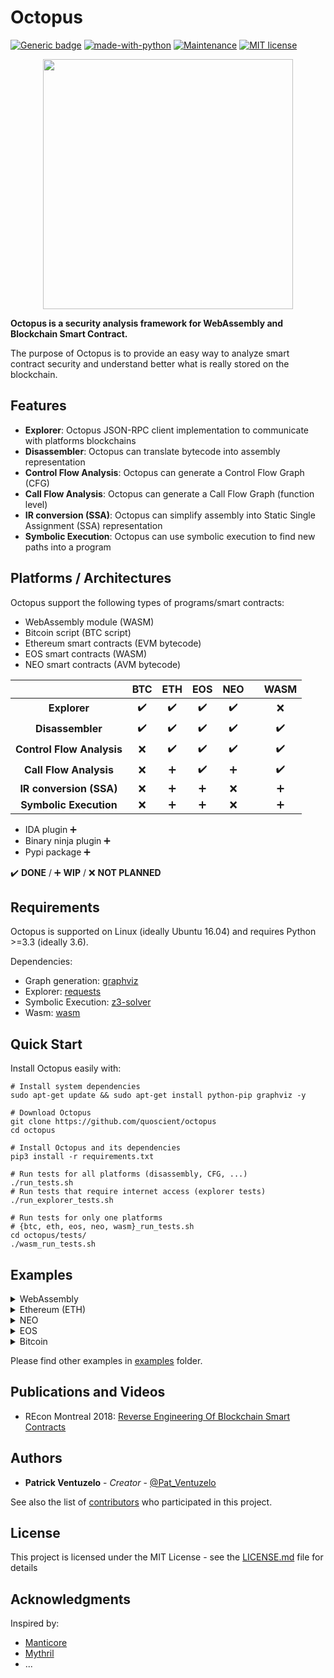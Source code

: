 # Octopus
[![Generic badge](https://img.shields.io/badge/REcon-MTL%202018-red.svg)](https://recon.cx/2018/montreal/)
[![made-with-python](https://img.shields.io/badge/Made%20with-Python-1f425f.svg)](https://www.python.org/)
[![Maintenance](https://img.shields.io/badge/Maintained%3F-yes-green.svg)](https://github.com/quoscient/octopus/graphs/commit-activity)
[![MIT license](https://img.shields.io/badge/License-MIT-blue.svg)](LICENSE.md)

<p align="center">
	<img src="/images/logo-medium.png" height="400px"/>
</p>

**Octopus is a security analysis framework for WebAssembly and Blockchain Smart Contract.**

The purpose of Octopus is to provide an easy way to analyze smart contract security and understand better what is really stored on the blockchain.


## Features

- **Explorer**: Octopus JSON-RPC client implementation to communicate with platforms blockchains
- **Disassembler**: Octopus can translate bytecode into assembly representation
- **Control Flow Analysis**: Octopus can generate a Control Flow Graph (CFG) 
- **Call Flow Analysis**: Octopus can generate a Call Flow Graph (function level) 
- **IR conversion (SSA)**: Octopus can simplify assembly into Static Single Assignment (SSA) representation
- **Symbolic Execution**: Octopus can use symbolic execution to find new paths into a program

## Platforms / Architectures

Octopus support the following types of programs/smart contracts:
* WebAssembly module (WASM)
* Bitcoin script (BTC script)
* Ethereum smart contracts (EVM bytecode)
* EOS smart contracts (WASM)
* NEO smart contracts (AVM bytecode)


|| BTC | ETH | EOS | NEO || WASM
|:--------------------:|:---:|:---:|:---:|:---:|:---:|:---:|
| **Explorer** | :heavy_check_mark: | :heavy_check_mark:| :heavy_check_mark: | :heavy_check_mark: | | :x: |
|**Disassembler** | :heavy_check_mark: | :heavy_check_mark: | :heavy_check_mark: | :heavy_check_mark: | | :heavy_check_mark: |
|**Control Flow Analysis** | :x: | :heavy_check_mark: | :heavy_check_mark: | :heavy_check_mark: | | :heavy_check_mark: |
|**Call Flow Analysis** | :x: | :heavy_plus_sign: | :heavy_check_mark: | :heavy_plus_sign: | | :heavy_check_mark: |
|**IR conversion (SSA)** | :x: | :heavy_plus_sign: | :heavy_plus_sign: | :x: | | :heavy_plus_sign: |
|**Symbolic Execution** | :x: | :heavy_plus_sign: | :heavy_plus_sign: | :x: | | :heavy_plus_sign: |

* IDA plugin :heavy_plus_sign:
* Binary ninja plugin :heavy_plus_sign:
* Pypi package :heavy_plus_sign:



:heavy_check_mark: **DONE** / :heavy_plus_sign: **WIP** / :x: **NOT PLANNED**


## Requirements

Octopus is supported on Linux (ideally Ubuntu 16.04) and requires Python >=3.3 (ideally 3.6).

Dependencies:
* Graph generation: [graphviz](https://graphviz.gitlab.io/download/)
* Explorer: [requests](http://docs.python-requests.org/en/master/#)
* Symbolic Execution: [z3-solver](https://pypi.org/project/z3-solver/)
* Wasm: [wasm](https://github.com/athre0z/wasm)

## Quick Start

Install Octopus easily with:

```
# Install system dependencies
sudo apt-get update && sudo apt-get install python-pip graphviz -y

# Download Octopus
git clone https://github.com/quoscient/octopus
cd octopus

# Install Octopus and its dependencies
pip3 install -r requirements.txt

# Run tests for all platforms (disassembly, CFG, ...)
./run_tests.sh
# Run tests that require internet access (explorer tests)
./run_explorer_tests.sh

# Run tests for only one platforms
# {btc, eth, eos, neo, wasm}_run_tests.sh
cd octopus/tests/
./wasm_run_tests.sh
```

## Examples

<details><summary>WebAssembly</summary>
<p>

#### Disassembler


code:
```python
from octopus.arch.wasm.disassembler import WasmDisassembler

# bytecode in WebAssembly is the function code (i.e. function body)
bytecode = b'\x02\x7fA\x18\x10\x1cA\x00\x0f\x0b'
# create a WasmDisassembler object
disasm = WasmDisassembler(bytecode)

# disassemble bytecode into a list of WasmInstruction
print(disasm.disassemble()) # r_format='list' by default
'''
[<octopus.arch.wasm.instruction.WasmInstruction object at 0x7f85e4904eb8>, <octopus.arch.wasm.instruction.WasmInstruction object at 0x7f85e4904278>, <octopus.arch.wasm.instruction.WasmInstruction object at 0x7f85e4904390>, <octopus.arch.wasm.instruction.WasmInstruction object at 0x7f85e4904ef0>, <octopus.arch.wasm.instruction.WasmInstruction object at 0x7f85e4904f60>, <octopus.arch.wasm.instruction.WasmInstruction object at 0x7f85e4901048>]
'''


print(disasm.disassemble(r_format='reverse'))
'''
{0: <octopus.arch.wasm.instruction.WasmInstruction object at 0x7f85e4901048>, 1: <octopus.arch.wasm.instruction.WasmInstruction object at 0x7f85e4904240>, 2: <octopus.arch.wasm.instruction.WasmInstruction object at 0x7f85e4904f60>, 3: <octopus.arch.wasm.instruction.WasmInstruction object at 0x7f85e4904ef0>, 4: <octopus.arch.wasm.instruction.WasmInstruction object at 0x7f85e4904278>, 5: <octopus.arch.wasm.instruction.WasmInstruction object at 0x7f85e4904390>}
'''

print(disasm.disassemble(r_format='text'))
# block -1
# i32.const 24
# call 28
# i32.const 0
# return
# end
```

#### ModuleAnalyzer

```python
# TODO
```

#### Control Flow Analysis

```python
# TODO
```


#### Call Flow Analysis

```python
# TODO
```

</p>
</details>

<details><summary>Ethereum (ETH)</summary>
<p>

#### Explorer

```python
# TODO
```

#### Disassembler

```python
# TODO
```

#### Control Flow Analysis

```python
# TODO
```

#### IR conversion (SSA)

```python
# TODO
```
</p>
</details>

<details><summary>NEO</summary>
<p>

#### Explorer

```python
# TODO
```

#### Disassembler

```python
# TODO
```

#### Control Flow Analysis

```python
# TODO
```

</p>
</details>

<details><summary>EOS</summary>
<p>

#### Explorer

```python
# TODO
```

#### Disassembler


code:
```python
# TODO
```

#### ModuleAnalyzer

```python
# TODO
```

#### Control Flow Analysis

```python
# TODO
```


#### Call Flow Analysis

```python
# TODO
```

</p>
</details>

<details><summary>Bitcoin</summary>
<p>

#### Explorer

```python
# TODO
```

#### Disassembler

code:
```python
# TODO
```

</p>
</details>

Please find other examples in [examples](examples) folder.

## Publications and Videos

* REcon Montreal 2018: [Reverse Engineering Of Blockchain Smart Contracts](https://recon.cx/2018/montreal/schedule/system/event_attachments/attachments/000/000/053/original/RECON-MTL-2018-Reversing_blockchains_smart_contracts.pdf)

## Authors

* **Patrick Ventuzelo** - *Creator* - [@Pat_Ventuzelo](https://twitter.com/pat_ventuzelo)

See also the list of [contributors](https://github.com/quoscient/octopus/contributors) who participated in this project.

## License

This project is licensed under the MIT License - see the [LICENSE.md](LICENSE.md) file for details

## Acknowledgments

Inspired by:
* [Manticore](https://github.com/trailofbits/manticore)
* [Mythril](https://github.com/ConsenSys/mythril)
* ...
